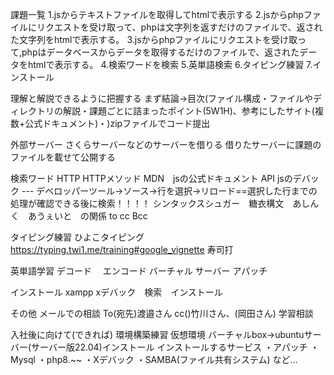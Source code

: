 課題一覧
1.jsからテキストファイルを取得してhtmlで表示する
2.jsからphpファイルにリクエストを受け取って、phpは文字列を返すだけのファイルで、返された文字列をhtmlで表示する。
3.jsからphpファイルにリクエストを受け取って,phpはデータベースからデータを取得するだけのファイルで、返されたデータをhtmlで表示する。
4.検索ワードを検索
5.英単語検索
6.タイピング練習
7.インストール

理解と解説できるように把握する
まず結論->目次(ファイル構成・ファイルやディレクトリの解説・課題ごとに詰まったポイント(5W1H)、参考にしたサイト(複数+公式ドキュメント)・)zipファイルでコード提出

外部サーバー
さくらサーバーなどのサーバーを借りる
借りたサーバーに課題のファイルを載せて公開する

検索ワード
HTTP
HTTPメソッド
MDN　jsの公式ドキュメント
API
jsのデバック --- デベロッパーツール->ソース->行を選択->リロード==選択した行までの処理が確認できる後に検索！！！！
シンタックスシュガー　糖衣構文　あしんく　あうぇいと　の関係
to
cc
Bcc

タイピング練習
ひよこタイピング
https://typing.twi1.me/training#google_vignette
寿司打

英単語学習
デコード　
エンコード
バーチャル
サーバー
アパッチ

インストール
xampp xデバック　検索　インストール

その他
メールでの相談
To(宛先)渡邉さん
cc()竹川さん、(岡田さん)
学習相談


入社後に向けて(できれば)
環境構築練習
仮想環境
バーチャルbox->ubuntuサーバー(サーバー版22.04)インストール
インストールするサービス
・アパッチ
・Mysql
・php8.~~
・Xデバック
・SAMBA(ファイル共有システム)
など...
